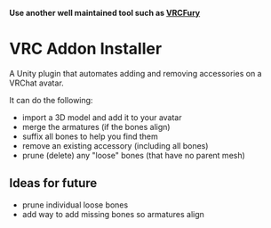 **Use another well maintained tool such as [VRCFury](https://vrcfury.com/)**

# VRC Addon Installer

A Unity plugin that automates adding and removing accessories on a VRChat avatar.

It can do the following:

- import a 3D model and add it to your avatar
- merge the armatures (if the bones align)
- suffix all bones to help you find them
- remove an existing accessory (including all bones)
- prune (delete) any "loose" bones (that have no parent mesh)

## Ideas for future

- prune individual loose bones
- add way to add missing bones so armatures align

